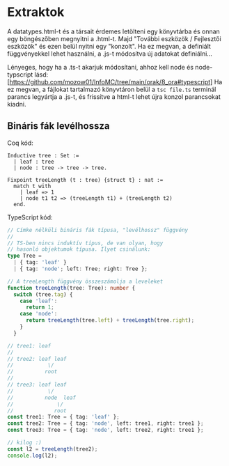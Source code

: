 # Extraktok

A datatypes.html-t és a társait érdemes letölteni egy könyvtárba és onnan egy böngészőben megnyitni a .html-t. Majd "További eszközök / Fejlesztői eszközök" és ezen belül nyitni egy "konzolt". Ha ez megvan, a definiált függvényekkel lehet használni, a .js-t módosítva új adatokat definiálni...

Lényeges, hogy ha a .ts-t akarjuk módosítani, ahhoz kell node és node-typscript lásd: [https://github.com/mozow01/InfoMC/tree/main/orak/8_ora#typescript] Ha ez megvan, a fájlokat tartalmazó könyvtáron belül a  ````tsc file.ts```` terminál parancs legyártja a .js-t, és frissítve a html-t lehet újra konzol parancsokat kiadni.

## Bináris fák levélhossza

Coq kód:

````coq
Inductive tree : Set :=
  | leaf : tree
  | node : tree -> tree -> tree.

Fixpoint treeLength (t : tree) {struct t} : nat :=
  match t with 
    | leaf => 1
    | node t1 t2 => (treeLength t1) + (treeLength t2)
  end.
````

TypeScript kód:

````typescript
// Címke nélküli bináris fák típusa, "levélhossz" függvény
//
// TS-ben nincs induktív típus, de van olyan, hogy 
// hasonló objektumok típusa. Ilyet csinálunk:
type Tree =
  | { tag: 'leaf' }
  | { tag: 'node'; left: Tree; right: Tree };

// A treeLength függvény összeszámolja a leveleket
function treeLength(tree: Tree): number {
  switch (tree.tag) {
    case 'leaf':
      return 1; 
    case 'node':
      return treeLength(tree.left) + treeLength(tree.right);
    }
  }

// tree1: leaf
//
// tree2: leaf leaf
//           \/
//          root
//
// tree3: leaf leaf
//           \/
//          node  leaf  
//              \/
//             root
const tree1: Tree = { tag: 'leaf' };
const tree2: Tree = { tag: 'node', left: tree1, right: tree1 };
const tree3: Tree = { tag: 'node', left: tree2, right: tree1 };

// kilog :)
const l2 = treeLength(tree2);
console.log(l2); 
````



